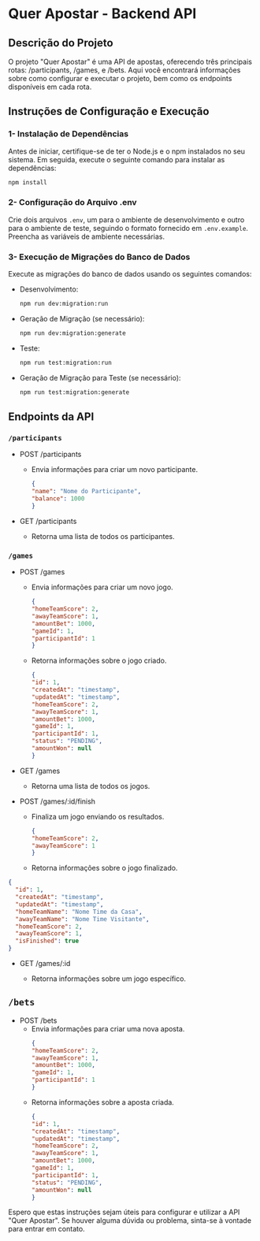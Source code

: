 
# Quer Apostar - Backend API
## Descrição do Projeto
O projeto "Quer Apostar" é uma API de apostas, oferecendo três principais rotas: /participants, /games, e /bets. Aqui você encontrará informações sobre como configurar e executar o projeto, bem como os endpoints disponíveis em cada rota.

## Instruções de Configuração e Execução
### 1- Instalação de Dependências

Antes de iniciar, certifique-se de ter o Node.js e o npm instalados no seu sistema. Em seguida, execute o seguinte comando para instalar as dependências:

```bash 
npm install 
```

### 2- Configuração do Arquivo .env

Crie dois arquivos ```.env```, um para o ambiente de desenvolvimento e outro para o ambiente de teste, seguindo o formato fornecido em ```.env.example```. Preencha as variáveis de ambiente necessárias.

### 3- Execução de Migrações do Banco de Dados

Execute as migrações do banco de dados usando os seguintes comandos:

* Desenvolvimento:

    ```bash
    npm run dev:migration:run
    ```
* Geração de Migração (se necessário):

    ```bash
    npm run dev:migration:generate
    ```
* Teste:

    ```bash
    npm run test:migration:run
    ```
* Geração de Migração para Teste (se necessário):

    ```bash
    npm run test:migration:generate
    ```
## Endpoints da API
### ```/participants```

* POST /participants

    * Envia informações para criar um novo participante.
        ```json
        {
        "name": "Nome do Participante",
        "balance": 1000
        }
        ```
* GET /participants

    * Retorna uma lista de todos os participantes.

### ```/games```
* POST /games

    * Envia informações para criar um novo jogo.
        ```json
        {
        "homeTeamScore": 2,
        "awayTeamScore": 1,
        "amountBet": 1000,
        "gameId": 1,
        "participantId": 1
        }
        ```
    * Retorna informações sobre o jogo criado.
        ```json
        {
        "id": 1,
        "createdAt": "timestamp",
        "updatedAt": "timestamp",
        "homeTeamScore": 2,
        "awayTeamScore": 1,
        "amountBet": 1000,
        "gameId": 1,
        "participantId": 1,
        "status": "PENDING",
        "amountWon": null
        }
        ```
* GET /games

    * Retorna uma lista de todos os jogos.

* POST /games/:id/finish

    * Finaliza um jogo enviando os resultados.
        ```json
        {
        "homeTeamScore": 2,
        "awayTeamScore": 1
        }
        ```
    * Retorna informações sobre o jogo finalizado.
```json
{
  "id": 1,
  "createdAt": "timestamp",
  "updatedAt": "timestamp",
  "homeTeamName": "Nome Time da Casa",
  "awayTeamName": "Nome Time Visitante",
  "homeTeamScore": 2,
  "awayTeamScore": 1,
  "isFinished": true
}
```
* GET /games/:id

    * Retorna informações sobre um jogo específico.

## ```/bets```
* POST /bets
    * Envia informações para criar uma nova aposta.
        ```json
        {
        "homeTeamScore": 2,
        "awayTeamScore": 1,
        "amountBet": 1000,
        "gameId": 1,
        "participantId": 1
        }
        ```
    * Retorna informações sobre a aposta criada.
        ```json
        {
        "id": 1,
        "createdAt": "timestamp",
        "updatedAt": "timestamp",
        "homeTeamScore": 2,
        "awayTeamScore": 1,
        "amountBet": 1000,
        "gameId": 1,
        "participantId": 1,
        "status": "PENDING",
        "amountWon": null
        }
        ```

Espero que estas instruções sejam úteis para configurar e utilizar a API "Quer Apostar". Se houver alguma dúvida ou problema, sinta-se à vontade para entrar em contato.